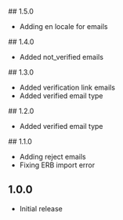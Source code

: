 ## 1.5.0
- Adding en locale for emails

## 1.4.0
- Added not_verified emails

## 1.3.0
- Added verification link emails
- Added verified email type

## 1.2.0
- Added verified email type

## 1.1.0
- Adding reject emails
- Fixing ERB import error

## 1.0.0
- Initial release
